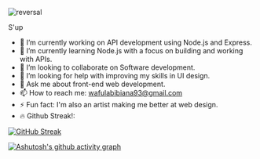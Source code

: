 ![reversal](https://capsule-render.vercel.app/api?height=200&type=waving&text=Took%20you%20long%20enough...&fontAlignY=35&fontSize=45&theme=githubdark)

S'up

- 🔭 I’m currently working on API development using Node.js and Express.
- 🌱 I’m currently learning Node.js with a focus on building and working with APIs.
- 👯 I’m looking to collaborate on Software development.
- 🤔 I’m looking for help with improving my skills in UI design.
- 💬 Ask me about front-end web development.
- 📫 How to reach me: wafulabibiana93@gmail.com
- ⚡ Fun fact: I'm also an artist making me better at web design.
- 🔥 Github Streak!:

  
 [![GitHub Streak](https://streak-stats.demolab.com?user=Sam20B&theme=transparent)](https://git.io/streak-stats)


 [![Ashutosh's github activity graph](https://github-readme-activity-graph.vercel.app/graph?username=Sam20B&theme=github-dark)](https://github.com/ashutosh00710/github-readme-activity-graph)
